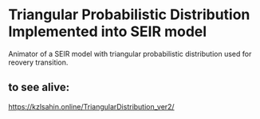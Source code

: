 # Triangular Probabilistic Distribution Implemented into SEIR model
Animator of a SEIR model with triangular probabilistic distribution used for reovery transition.

## to see alive: 
https://kzlsahin.online/TriangularDistribution_ver2/

